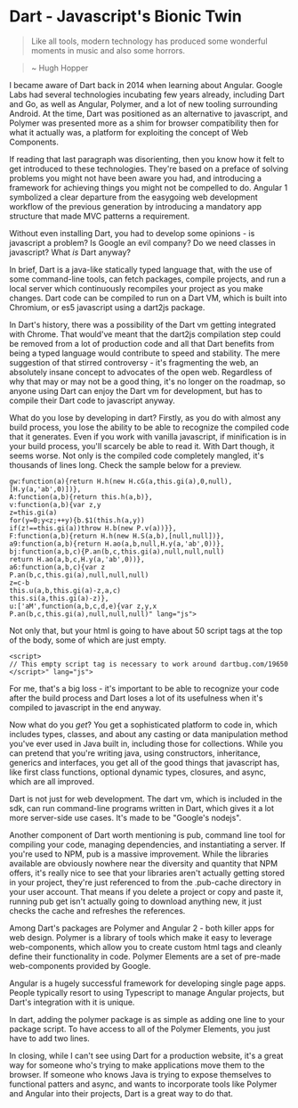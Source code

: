 # Dart - Javascript's Bionic Twin

> Like all tools, modern technology has produced some wonderful moments in music and also some horrors.

> ~ Hugh Hopper

I became aware of Dart back in 2014 when learning about Angular. Google Labs had several technologies incubating few years already, including Dart and Go, as well as Angular, Polymer, and a lot of new tooling surrounding Android. At the time, Dart was positioned as an alternative to javascript, and Polymer was presented more as a shim for browser compatibility then for what it actually was, a platform for exploiting the concept of Web Components.

If reading that last paragraph was disorienting, then you know how it felt to get introduced to these technologies. They're based on a preface of solving problems you might not have been aware you had, and introducing a framework for achieving things you might not be compelled to do. Angular 1 symbolized a clear departure from the easygoing web development workflow of the previous generation by introducing a mandatory app structure that made MVC patterns a requirement.

Without even installing Dart, you had to develop some opinions - is javascript a problem? Is Google an evil company? Do we need classes in javascript? What *is* Dart anyway?

In brief, Dart is a java-like statically typed language that, with the use of some command-line tools, can fetch packages, compile projects, and run a local server which continuously recompiles your project as you make changes. Dart code can be compiled to run on a Dart VM, which is built into Chromium, or es5 javascript using a dart2js package.

In Dart's history, there was a possibility of the Dart vm getting integrated with Chrome. That would've meant that the dart2js compilation step could be removed from a lot of production code and all that Dart benefits from being a typed language would contribute to speed and stability. The mere suggestion of that stirred controversy - it's fragmenting the web, an absolutely insane concept to advocates of the open web. Regardless of why that may or may not be a good thing, it's no longer on the roadmap, so anyone using Dart can enjoy the Dart vm for development, but has to compile their Dart code to javascript anyway.

What do you lose by developing in dart? Firstly, as you do with almost any build process, you lose the ability to be able to recognize the compiled code that it generates. Even if you work with vanilla javascript, if minification is in your build process, you'll scarcely be able to read it. With Dart though, it seems worse. Not only is the compiled code completely mangled, it's thousands of lines long. Check the sample below for a preview.

<pre id="code"><code class="language-javascript">gw:function(a){return H.h(new H.cG(a,this.gi(a),0,null),[H.y(a,'ab',0)])},
A:function(a,b){return this.h(a,b)},
v:function(a,b){var z,y
z=this.gi(a)
for(y=0;y&lt;z;++y){b.$1(this.h(a,y))
if(z!==this.gi(a))throw H.b(new P.v(a))}},
F:function(a,b){return H.h(new H.S(a,b),[null,null])},
a9:function(a,b){return H.ao(a,b,null,H.y(a,'ab',0))},
bj:function(a,b,c){P.an(b,c,this.gi(a),null,null,null)
return H.ao(a,b,c,H.y(a,'ab',0))},
a6:function(a,b,c){var z
P.an(b,c,this.gi(a),null,null,null)
z=c-b
this.u(a,b,this.gi(a)-z,a,c)
this.si(a,this.gi(a)-z)},
u:['aM',function(a,b,c,d,e){var z,y,x
P.an(b,c,this.gi(a),null,null,null)" lang="js"></code></pre>

Not only that, but your html is going to have about 50 script tags at the top of the body, some of which are just empty.

<pre id="code"><code class="language-javascript">&lt;script&gt;
// This empty script tag is necessary to work around dartbug.com/19650
&lt;/script&gt;" lang="js"></code></pre>

For me, that's a big loss - it's important to be able to recognize your code after the build process and Dart loses a lot of its usefulness when it's compiled to javascript in the end anyway.

Now what do you *get*? You get a sophisticated platform to code in, which includes types, classes, and about any casting or data manipulation method you've ever used in Java built in, including those for collections. While you can pretend that you're writing java, using constructors, inheritance, generics and interfaces, you get all of the good things that javascript has, like first class functions, optional dynamic types, closures, and async, which are all improved. 

Dart is not just for web development. The dart vm, which is included in the sdk, can run command-line programs written in Dart, which gives it a lot more server-side use cases. It's made to be "Google's nodejs".

Another component of Dart worth mentioning is pub, command line tool for compiling your code, managing dependencies, and instantiating a server. If you're used to NPM, pub is a massive improvement. While the libraries available are obviously nowhere near the diversity and quantity that NPM offers, it's really nice to see that your libraries aren't actually getting stored in your project, they're just referenced to from the .pub-cache directory in your user account. That means if you delete a project or copy and paste it, running pub get isn't actually going to download anything new, it just checks the cache and refreshes the references.

Among Dart's packages are Polymer and Angular 2 - both killer apps for web design. Polymer is a library of tools which make it easy to leverage web-components, which allow you to create custom html tags and cleanly define their functionality in code. Polymer Elements are a set of pre-made web-components provided by Google. 

Angular is a hugely successful framework for developing single page apps. People typically resort to using Typescript to manage Angular projects, but Dart's integration with it is unique.

In dart, adding the polymer package is as simple as adding one line to your package script. To have access to all of the Polymer Elements, you just have to add two lines.

In closing, while I can't see using Dart for a production website, it's a great way for someone who's trying to make applications move them to the browser. If someone who knows Java is trying to expose themselves to functional patters and async, and wants to incorporate tools like Polymer and Angular into their projects, Dart is a great way to do that.